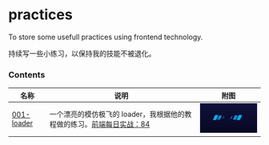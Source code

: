 # practices
To store some usefull practices using frontend technology.

持续写一些小练习，以保持我的技能不被退化。

### Contents

名称 | 说明 | 附图
---- | ---- | ----
[001-loader](./001-loader/index.html) | 一个漂亮的模仿极飞的 loader，我根据他的教程做的练习。[前端每日实战：84](https://segmentfault.com/a/1190000015700996?utm_source=weekly&utm_medium=email&utm_campaign=email_weekly) | <img src="./001-loader/001-loader.gif" width=200 />